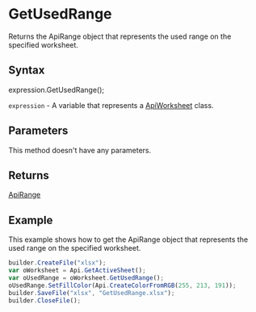 # GetUsedRange

Returns the ApiRange object that represents the used range on the specified worksheet.

## Syntax

expression.GetUsedRange();

`expression` - A variable that represents a [ApiWorksheet](../ApiWorksheet.md) class.

## Parameters

This method doesn't have any parameters.

## Returns

[ApiRange](../../ApiRange/ApiRange.md)

## Example

This example shows how to get the ApiRange object that represents the used range on the specified worksheet.

```javascript
builder.CreateFile("xlsx");
var oWorksheet = Api.GetActiveSheet();
var oUsedRange = oWorksheet.GetUsedRange();
oUsedRange.SetFillColor(Api.CreateColorFromRGB(255, 213, 191));
builder.SaveFile("xlsx", "GetUsedRange.xlsx");
builder.CloseFile();
```
